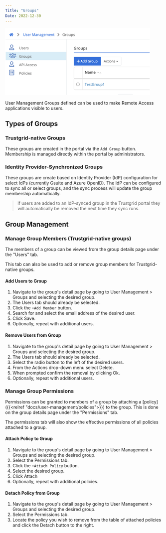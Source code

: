```yaml
---
Title: "Groups"
Date: 2022-12-30
---
```


![img](group-ss.png)

User Management Groups defined can be used to make Remote Access applications visible to users.

## Types of Groups

### Trustgrid-native Groups

These groups are created in the portal via the `Add Group` button. Membership is managed directly within the portal by administrators.

### Identity Provider-Synchronized Groups

These groups are create based on Identity Provider (IdP) configuration for select IdPs (currently Gsuite and Azure OpenID). The IdP can be configured to sync all or select groups, and the sync process will update the group membership automatically.

> if users are added to an IdP-synced group in the Trustgrid portal they will automatically be removed the next time they sync runs.


## Group Management

### Manage Group Members (Trustgrid-native groups)
The members of a group can be viewed from the group details page under the "Users" tab. 

This tab can also be used to add or remove group members for Trustgrid-native groups.
#### Add Users to Group
1. Navigate to the group's detail page by going to User Management > Groups and selecting the desired group. 
1. The Users tab should already be selected. 
1. Click the `+Add Member` button.
1. Search for and select the email address of the desired user. 
1. Click Save.
1. Optionally, repeat with additional users. 

#### Remove Users from Group
1. Navigate to the group's detail page by going to User Management > Groups and selecting the desired group. 
1. The Users tab should already be selected. 
1. Select the radio button to the left of the desired users. 
1. From the Actions drop-down menu select Delete.
1. When prompted confirm the removal by clicking Ok. 
1. Optionally, repeat with additional users. 

### Manage Group Permissions
Permissions can be granted to members of a group by attaching a [policy]({{<relref "docs/user-management/policies">}}) to the group. This is done on the group details page under the "Permissions" tab.

The permissions tab will also show the effective permissions of all policies attached to a group.

#### Attach Policy to Group
1. Navigate to the group's detail page by going to User Management > Groups and selecting the desired group. 
1. Select the Permissions tab.
1. Click the `+Attach Policy` button.
1. Select the desired group.
1. Click Attach
1. Optionally, repeat with additional policies.

#### Detach Policy from Group
1. Navigate to the group's detail page by going to User Management > Groups and selecting the desired group. 
1. Select the Permissions tab.
1. Locate the policy you wish to remove from the table of attached policies and click the Detach button to the right.

